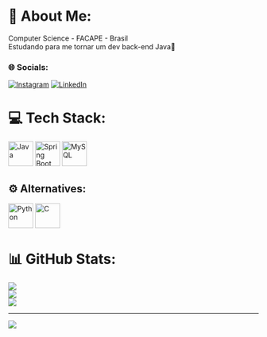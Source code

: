 # 📝 About Me:
Computer Science - FACAPE - Brasil<br>Estudando para me tornar um dev back-end Java🍃


### 🌐 Socials:
[![Instagram](https://img.shields.io/badge/Instagram-%23E4405F.svg?logo=Instagram&logoColor=white)](https://instagram.com/gab_lr) [![LinkedIn](https://img.shields.io/badge/LinkedIn-%230077B5.svg?logo=linkedin&logoColor=white)](https://www.linkedin.com/in/gab-lr/) 

# 💻 Tech Stack:
<p>
    <img src="https://cdn.jsdelivr.net/gh/devicons/devicon/icons/java/java-original.svg" alt="Java" width="50" height="50"/>
  <img src="https://cdn.jsdelivr.net/gh/devicons/devicon/icons/spring/spring-original.svg" alt="Spring Boot" width="50" height="50"/>
  <img src="https://cdn.jsdelivr.net/gh/devicons/devicon/icons/mysql/mysql-original.svg" alt="MySQL" width="50" height="50"/>
</p>


## ⚙ Alternatives:
<p>
  <img src="https://cdn.jsdelivr.net/gh/devicons/devicon/icons/python/python-original.svg" alt="Python" width="50" height="50"/>
  <img src="https://cdn.jsdelivr.net/gh/devicons/devicon/icons/c/c-original.svg" alt="C" width="50" height="50"/>
</p>

# 📊 GitHub Stats:
![](https://github-readme-stats.vercel.app/api?username=gabs-hub&theme=gotham&show_icons=true&hide_border=false&count_private=false)<br/>
![](https://github-readme-streak-stats.herokuapp.com/?user=gabs-hub&theme=gotham&hide_border=false)<br/>
![](https://github-readme-stats.vercel.app/api/top-langs/?username=gabs-hub&theme=gotham&hide_border=false&include_all_commits=false&count_private=false&layout=compact)

---
[![](https://visitcount.itsvg.in/api?id=gabs-hub&icon=0&color=0)](https://visitcount.itsvg.in)
